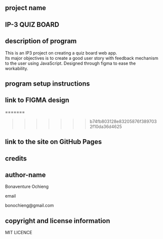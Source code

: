 ## project  name
<h2>IP-3 QUIZ BOARD<h2>

## description of program
<p>This is an IP3 project on creating a quiz board web app. <br>Its major objectives is to create a good user story with feedback mechanism to the user using JavaScript. Designed through figma to ease the workability.<p>

## program setup instructions

## link to FIGMA design
<link href=" https://www.figma.com/file/hhT2Aq8bWSj5WNrYHUdiKO/QUIZBOARD?node-id=0%3A1>
<<<<<<< HEAD
<img ">
=======
      
     

>>>>>>> b74fb803128e83205876f3897032f10da36d4625
## link to the site on GitHub Pages

## credits

## author-name
<p>Bonaventure Ochieng</p>
<p>email <br> <p>bonochieng@gmail.com<p>

## copyright and license information
<p> MIT LICENCE <p>
